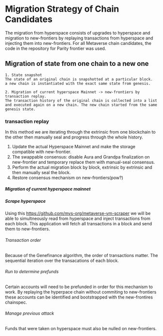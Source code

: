 # Migration Strategy of Chain Candidates

The migration from hyperspace consists of upgrades to hyperspace and migration to new-frontiers 
by replaying transactions from hyperspace and injecting them into new-frontiers.
For all Metaverse chain candidates, the code in the repository for Parity frontier was used. 

## Migration of state from one chain to a new one

    1. State snapshot 
    The state of an original chain is snapshotted at a particular block. 
    a new chain is instantiated with the exact same state from genesis.
    
    2. Migration of current hyperspace Mainnet -> new-frontiers by transaction replay. 
    The transaction history of the original chain is collected into a list 
    and executed again on a new chain. The new chain started from the same genesis state.
    
### transaction replay  
In this method we are iterating through the extrinsic from one blockchain to the other then manually seal and progress through the whole history. 
   1. Update the actual Hyperspace Mainnet and make the storage compatible with new-frontier.
   2. The swappable consensus: disable Aura and Grandpa finalization on new-frontier and temporary replace them with manual-seal consensus.  
   3. Perform the actual migration block by block, extrinsic by extrinsic and then manually seal the block.
   4. Restore consensus mechanism on new-frontiers(pow?) 
   


##### Migration of current hyperspace mainnet


##### Scrape hyperspace
Using this https://github.com/mvs-org/metaverse-vm-scraper we will be able to simultneously read from hyperspace and inject transactions from each block. This application will fetch all transactions in a block and send them to new-frontiers.
###### Transaction order
Because of the Genefinance algorithm, the order of transactions matter. The sequential iteration 
over the transacations of each block.
###### Run to determine prefunds
Certain accounts will need to be prefunded in order for this mechanism to work.
By replaying the hyperpace chain without commiting to new-frontiers these accounts can be identified and
bootstrapped with the new-frontires chainspec.
###### Manage previous attack
Funds that were taken on hyperspace must also be nulled on new-frontiers.   

